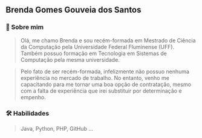 ## Brenda Gomes Gouveia dos Santos

### 🚀 Sobre mim ###


> Olá, me chamo Brenda e sou recém-formada em Mestrado de Ciência da Computação pela Universidade Federal Fluminense (UFF). Também possuo formação em Tecnologia em Sistemas de Computação pela mesma universidade.

> Pelo fato de ser recém-formada, infelizmente não possuo nenhuma experiência no mercado de trabalho. No entanto, venho me capacitando para me tornar uma boa opção de contratação, mesmo com a falta de experiência que irei substituir por determinação e empenho. 


### 🛠 Habilidades
> Java, Python, PHP, GitHub ...
